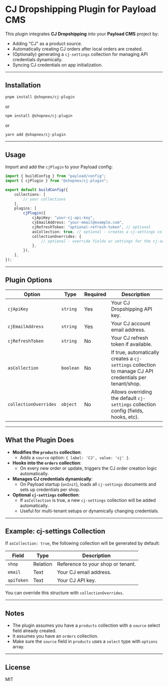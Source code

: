 # CJ Dropshipping Plugin for Payload CMS

This plugin integrates **CJ Dropshipping** into your **Payload CMS** project by:

- Adding "CJ" as a product source.
- Automatically creating CJ orders after local orders are created.
- (Optionally) generating a `cj-settings` collection for managing API credentials dynamically.
- Syncing CJ credentials on app initialization.

---

## Installation

```bash
pnpm install @shopnex/cj-plugin
```

or

```bash
npm install @shopnex/cj-plugin
```

or

```bash
yarn add @shopnex/cj-plugin
```

---

## Usage

Import and add the `cjPlugin` to your Payload config:

```ts
import { buildConfig } from "payload/config";
import { cjPlugin } from "@shopnex/cj-plugin";

export default buildConfig({
    collections: [
        // your collections
    ],
    plugins: [
        cjPlugin({
            cjApiKey: "your-cj-api-key",
            cjEmailAddress: "your-email@example.com",
            cjRefreshToken: "optional-refresh-token", // optional
            asCollection: true, // optional - creates a cj-settings collection
            collectionOverrides: {
                // optional - override fields or settings for the cj-settings collection
            },
        }),
    ],
});
```

---

## Plugin Options

| Option                | Type      | Required | Description                                                                                             |
| --------------------- | --------- | -------- | ------------------------------------------------------------------------------------------------------- |
| `cjApiKey`            | `string`  | Yes      | Your CJ Dropshipping API key.                                                                           |
| `cjEmailAddress`      | `string`  | Yes      | Your CJ account email address.                                                                          |
| `cjRefreshToken`      | `string`  | No       | Your CJ refresh token if available.                                                                     |
| `asCollection`        | `boolean` | No       | If true, automatically creates a `cj-settings` collection to manage CJ API credentials per tenant/shop. |
| `collectionOverrides` | `object`  | No       | Allows overriding the default `cj-settings` collection config (fields, hooks, etc).                     |

---

## What the Plugin Does

- **Modifies the `products` collection**:
    - Adds a `source` option: `{ label: 'CJ', value: 'cj' }`.
- **Hooks into the `orders` collection**:
    - On every new order or update, triggers the CJ order creation logic automatically.
- **Manages CJ credentials dynamically**:
    - On Payload startup (`onInit`), loads all `cj-settings` documents and sets up credentials per shop.
- **Optional `cj-settings` collection**:
    - If `asCollection` is true, a new `cj-settings` collection will be added automatically.
    - Useful for multi-tenant setups or dynamically changing credentials.

---

## Example: cj-settings Collection

If `asCollection: true`, the following collection will be generated by default:

| Field      | Type     | Description                       |
| ---------- | -------- | --------------------------------- |
| `shop`     | Relation | Reference to your shop or tenant. |
| `email`    | Text     | Your CJ email address.            |
| `apiToken` | Text     | Your CJ API key.                  |

You can override this structure with `collectionOverrides`.

---

## Notes

- The plugin assumes you have a `products` collection with a `source` select field already created.
- It assumes you have an `orders` collection.
- Make sure the `source` field in `products` uses a `select` type with `options` array.

---

## License

MIT
